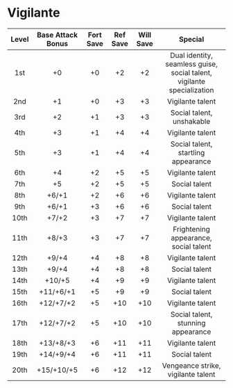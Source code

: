 # Vigilante
| Level | Base Attack Bonus | Fort Save | Ref Save | Will Save |                                 Special                                |
|:-----:|:-----------------:|:---------:|:--------:|:---------:|:----------------------------------------------------------------------:|
|  1st  |         +0        |     +0    |    +2    |     +2    | Dual identity, seamless guise, social talent, vigilante specialization |
|  2nd  |         +1        |     +0    |    +3    |     +3    |                            Vigilante talent                            |
|  3rd  |         +2        |     +1    |    +3    |     +3    |                        Social talent, unshakable                       |
|  4th  |         +3        |     +1    |    +4    |     +4    |                            Vigilante talent                            |
|  5th  |         +3        |     +1    |    +4    |     +4    |                   Social talent, startling appearance                  |
|  6th  |         +4        |     +2    |    +5    |     +5    |                            Vigilante talent                            |
|  7th  |         +5        |     +2    |    +5    |     +5    |                              Social talent                             |
|  8th  |       +6/+1       |     +2    |    +6    |     +6    |                            Vigilante talent                            |
|  9th  |       +6/+1       |     +3    |    +6    |     +6    |                              Social talent                             |
|  10th |       +7/+2       |     +3    |    +7    |     +7    |                            Vigilante talent                            |
|  11th |       +8/+3       |     +3    |    +7    |     +7    |                  Frightening appearance, social talent                 |
|  12th |       +9/+4       |     +4    |    +8    |     +8    |                            Vigilante talent                            |
|  13th |       +9/+4       |     +4    |    +8    |     +8    |                              Social talent                             |
|  14th |       +10/+5      |     +4    |    +9    |     +9    |                            Vigilante talent                            |
|  15th |     +11/+6/+1     |     +5    |    +9    |     +9    |                              Social talent                             |
|  16th |     +12/+7/+2     |     +5    |    +10   |    +10    |                            Vigilante talent                            |
|  17th |     +12/+7/+2     |     +5    |    +10   |    +10    |                   Social talent, stunning appearance                   |
|  18th |     +13/+8/+3     |     +6    |    +11   |    +11    |                            Vigilante talent                            |
|  19th |     +14/+9/+4     |     +6    |    +11   |    +11    |                              Social talent                             |
|  20th |     +15/+10/+5    |     +6    |    +12   |    +12    |                   Vengeance strike, vigilante talent                   |